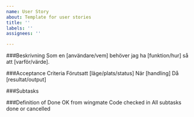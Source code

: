 ```yaml
---
name: User Story
about: Template for user stories
title: ''
labels: ''
assignees: ''

---
```


###Beskrivning
Som en [användare/vem] behöver jag ha [funktion/hur] så att [varför/värde].

###Acceptance Criteria
Förutsatt [läge/plats/status]
När [handling]
Då [resultat/output]

###Subtasks

###Definition of Done
OK from wingmate
Code checked in
All subtasks done or cancelled
